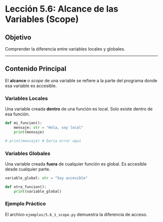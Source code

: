 # Lección 5.6: Alcance de las Variables (Scope)

## Objetivo

Comprender la diferencia entre variables locales y globales.

---

## Contenido Principal

El **alcance** o *scope* de una variable se refiere a la parte del programa donde esa variable es accesible.

### Variables Locales

Una variable creada **dentro** de una función es local. Solo existe dentro de esa función.

```python
def mi_funcion():
    mensaje: str = "Hola, soy local"
    print(mensaje)

# print(mensaje) # Daría error aquí
```

### Variables Globales

Una variable creada **fuera** de cualquier función es global. Es accesible desde cualquier parte.

```python
variable_global: str = "Soy accesible"

def otra_funcion():
    print(variable_global)
```

### Ejemplo Práctico

El archivo `ejemplos/5.6_1_scope.py` demuestra la diferencia de acceso.
